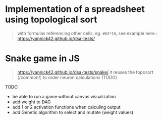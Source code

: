 # Implementation of a spreadsheet using topological sort
> with formulas referencing other cells, eg. `#A3*10`, see example here : https://yannick42.github.io/dsa-tests/

# Snake game in JS
> https://yannick42.github.io/dsa-tests/snake/
it reuses the toposort (/common/) to order neuron calculations (TODO)

TODO
- be able to run a game without canvas visualization
- add weight to DAG
- add 1 or 2 activation functions when calculing output
- add Genetic algorithm to select and mutate (weight values)

